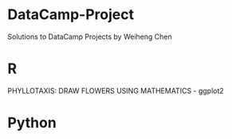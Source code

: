 # DataCamp-Project
Solutions to DataCamp Projects by Weiheng Chen<br/>
# R<br/>
PHYLLOTAXIS: DRAW FLOWERS USING MATHEMATICS - ggplot2<br/>
# Python<br/>

